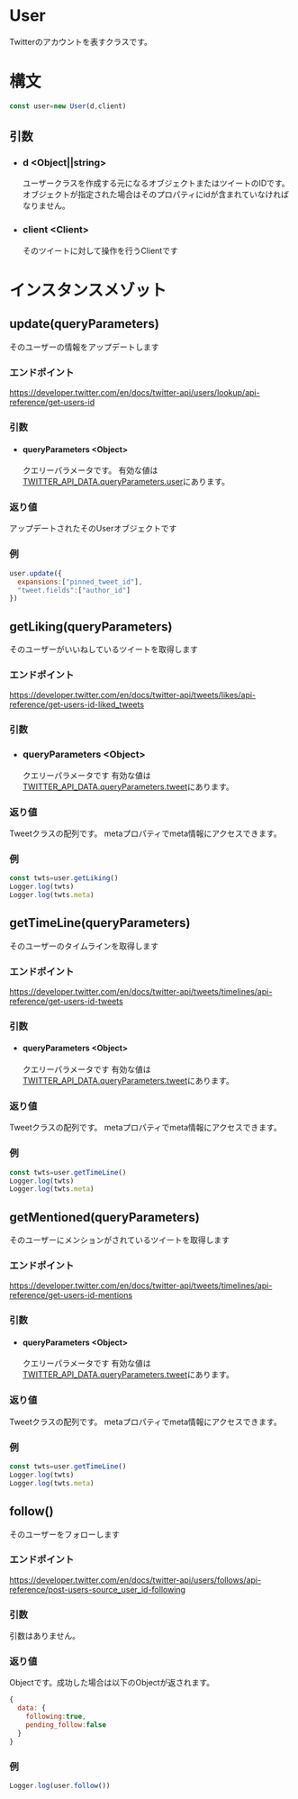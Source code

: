 # User
Twitterのアカウントを表すクラスです。

# 構文
```js
const user=new User(d,client)
```
## 引数
- ### d \<Object||string\>
    ユーザークラスを作成する元になるオブジェクトまたはツイートのIDです。
    オブジェクトが指定された場合はそのプロパティにidが含まれていなければなりません。

- ### client \<Client\>
    そのツイートに対して操作を行うClientです

# インスタンスメゾット
## update(queryParameters)
そのユーザーの情報をアップデートします
### エンドポイント
https://developer.twitter.com/en/docs/twitter-api/users/lookup/api-reference/get-users-id
### 引数 
- #### queryParameters \<Object\>
    クエリーパラメータです。
有効な値は[TWITTER_API_DATA.queryParameters.user](../src/Util.js)にあります。
### 返り値
アップデートされたそのUserオブジェクトです

### 例
```js
user.update({
  expansions:["pinned_tweet_id"],
  "tweet.fields":["author_id"]
})
```


## getLiking(queryParameters)
そのユーザーがいいねしているツイートを取得します
### エンドポイント
https://developer.twitter.com/en/docs/twitter-api/tweets/likes/api-reference/get-users-id-liked_tweets

### 引数
- ### queryParameters \<Object\>
  クエリーパラメータです
有効な値は[TWITTER_API_DATA.queryParameters.tweet](../src/Util.js)にあります。
### 返り値
Tweetクラスの配列です。
metaプロパティでmeta情報にアクセスできます。

### 例
```js
const twts=user.getLiking()
Logger.log(twts)
Logger.log(twts.meta)

```

## getTimeLine(queryParameters)
そのユーザーのタイムラインを取得します
### エンドポイント
https://developer.twitter.com/en/docs/twitter-api/tweets/timelines/api-reference/get-users-id-tweets


### 引数
- #### queryParameters \<Object\>
    クエリーパラメータです
有効な値は[TWITTER_API_DATA.queryParameters.tweet](../src/Util.js)にあります。
### 返り値
Tweetクラスの配列です。
metaプロパティでmeta情報にアクセスできます。

### 例
```js
const twts=user.getTimeLine()
Logger.log(twts)
Logger.log(twts.meta)
```


## getMentioned(queryParameters)
そのユーザーにメンションがされているツイートを取得します
### エンドポイント
https://developer.twitter.com/en/docs/twitter-api/tweets/timelines/api-reference/get-users-id-mentions

### 引数
- #### queryParameters \<Object\>
    クエリーパラメータです
    有効な値は[TWITTER_API_DATA.queryParameters.tweet](../src/Util.js)にあります。
### 返り値
Tweetクラスの配列です。
metaプロパティでmeta情報にアクセスできます。

### 例
```js
const twts=user.getTimeLine()
Logger.log(twts)
Logger.log(twts.meta)
```

## follow()
そのユーザーをフォローします
### エンドポイント
https://developer.twitter.com/en/docs/twitter-api/users/follows/api-reference/post-users-source_user_id-following


### 引数
引数はありません。
### 返り値
Objectです。成功した場合は以下のObjectが返されます。
```js
{
  data: {
    following:true,
    pending_follow:false
  }
}
```

### 例
```js
Logger.log(user.follow())
```

